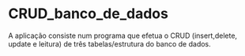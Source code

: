 # CRUD_banco_de_dados
A aplicação consiste num programa que efetua o CRUD (insert,delete, update e leitura) de três tabelas/estrutura do banco de dados.
